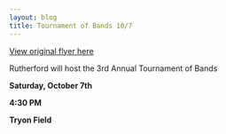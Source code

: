 ```yaml
---
layout: blog
title: Tournament of Bands 10/7
---
```


[View original flyer here](https://storage.googleapis.com/static.rutherford-nj.com/recreation/posts/Tournament%20of%20Bands%20-October%207th.pdf)

Rutherford will host the 3rd Annual Tournament of Bands

**Saturday, October 7th**

**4:30 PM**

**Tryon Field**
